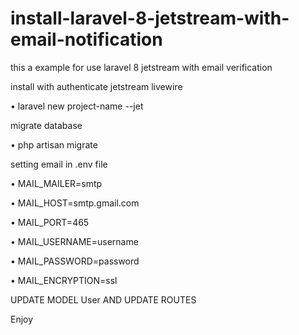 # install-laravel-8-jetstream-with-email-notification
this a example for use laravel 8 jetstream with email verification

install with authenticate jetstream livewire

• laravel new project-name --jet

migrate database 

• php artisan migrate

setting email in .env file

• MAIL_MAILER=smtp

• MAIL_HOST=smtp.gmail.com

• MAIL_PORT=465

• MAIL_USERNAME=username

• MAIL_PASSWORD=password

• MAIL_ENCRYPTION=ssl

UPDATE MODEL User AND UPDATE ROUTES 

Enjoy
